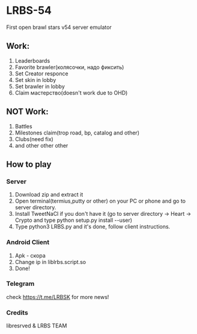 # LRBS-54
First open brawl stars v54 server emulator

## Work: ##
1. Leaderboards
2. Favorite brawler(колясочки, надо фиксить)
3. Set Creator responce
4. Set skin in lobby
5. Set brawler in lobby
6. Claim мастерство(doesn't work due to OHD)

## NOT Work: ##
1. Battles
2. Milestones claim(trop road, bp, catalog and other)
3. Clubs(need fix)
4. and other other other

## How to play ##

### Server ###

1. Download zip and extract it 
2. Open terminal(termius,putty or other) on your PC or phone and go to server directory.
3. Install TweetNaCl if you don't have it (go to server directory -> Heart -> Crypto and type python setup.py install --user)
4. Type python3 LRBS.py and it's done, follow client instructions.

### Android Client ###
1. Apk - скора 
2. Change ip in liblrbs.script.so 
3. Done!

### Telegram ###
check https://t.me/LRBSK for more news!

### Credits ###
libresrved & LRBS TEAM

